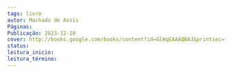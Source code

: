 ```yaml
---
tags: livro
autor: Machado de Assis
Páginas: 
Publicação: 2023-12-20
cover: http://books.google.com/books/content?id=GlHqEAAAQBAJ&printsec=frontcover&img=1&zoom=1&edge=curl&source=gbs_api
status:
leitura_inicio:
leitura_término:
---
```

